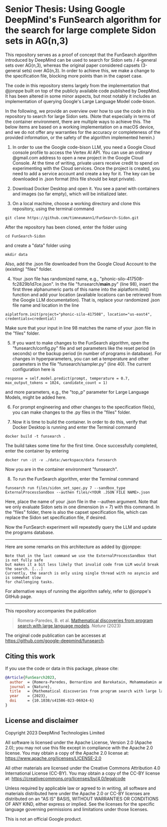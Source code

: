 # Senior Thesis: Using Google DeepMind's FunSearch algorithm for the search for large complete Sidon sets in AG(n,3)

This repository serves as a proof of concept that the FunSearch algorithm introduced by DeepMind can be used to search for Sidon sets / 4-general sets over AG(n,3), whereas the original paper considered capsets (3-general sets) over AG(n,3). In order to achieve this, we make a change to the specification file, blocking more points than in the capset case.

The code in this repository stems largely from the implementation that @jonppe built on top of the publicly available code published by DeepMind. It has been altered in some minor aspects, but most notably it 
includes an implementation of querying Google's Large Language Model code-bison.

In the following, we provide an overview over how to use the code in this repository to search for large Sidon sets. (Note that especially in terms of the container environment, there are multiple ways to achieve this. The below items are based on a working implementation on a macOS device, and we do not offer any warranties for the accuracy or completeness of the provided information, or the safety of the algorithm implemented herein.)

1. In order to use the Google code-bison LLM, you need a Google Cloud console profile to access the Vertex AI API. You can use an ordinary @gmail.com address to open a new project in the Google Cloud Console. At the time of writing, private users receive credit to spend on experimenting with the Cloud services. Once the project is created, you need to add a service account and create a key for it. The key can be downloaded in .json format (this file should be kept private).
   
2. Download Docker Desktop and open it. You see a panel with containers and images (so far empty), which will be initialized later.
   
3. On a local machine, choose a working directory and clone this repository, using the terminal command
```
git clone https://github.com/timneumann1/FunSearch-Sidon.git
```
After the repository has been cloned, enter the folder using 
```
cd FunSearch-Sidon 
```
and create a "data" folder using 
```
mkdir data
```
Also, add the .json file downloaded from the Google Cloud Account to the (existing) "files" folder.

4. Your .json file has randomized name, e.g., "phonic-silo-417508-fc2829b1d7ce.json". In the file "funsearch/__main__.py" (line 98), insert the first three alphanumeric parts of this name into the aiplatform.init() function and add your location (available locations can be retrieved from the Google LLM documentation). That is, replace your randomized .json file name and location in the line
```
aiplatform.init(project="phonic-silo-417508", location="us-east4", credentials=credential)
```
Make sure that your input in line 98 matches the name of your .json file in the "files" folder.

5. If you want to make changes to the FunSearch algorithm, open the "funsearch/config.py" file and set parameters like the reset period (in seconds) or the backup period (in number of programs in database).
For changes in hyperparameters, you can set a temperature and other parameters in the file "funsearch/sampler.py" (line 40). The current configuration here is 
```
response = self.model.predict(prompt, temperature = 0.7, max_output_tokens = 1024, candidate_count = 1) 
```
and more parameters, e.g., the "top_p" parameter for Large Language Models, might be added here.

6. For prompt engineering and other changes to the specification file(s), you can make changes to the .py files in the "files" folder.
   
7. Now it is time to build the container. In order to do this, verify that Docker Desktop is running and enter the Terminal command
```
docker build -t funsearch .
```
The build takes some time for the first time. Once successfully completed, enter the container by entering
```
docker run -it -v ./data:/workspace/data funsearch
```
Now you are in the container environment "funsearch".

8. To run the FunSearch algorithm, enter the Terminal command 
```
funsearch run files/sidon_set_spec.py 7 --sandbox_type ExternalProcessSandbox --authen files/<YOUR .JSON FILE NAME>.json
```
Here, place the name of your .json file in the --authen argument. Note that we only evaluate Sidon sets in one dimension (n = 7) with this command. In the "files" folder, there is also the capset specification file, which can replace the Sidon set specification file, if desired.

Now the FunSearch experiment will repeatedly query the LLM and update the programs database.

---

Here are some remarks on this architecture as added by @jonppe:
```
Note that in the last command we use the ExternalProcessSandbox that is not fully safe
but makes it a bit less likely that invalid code from LLM would break the search. [...]
Currently, the search is only using single thread with no asyncio and is somewhat slow
for challenging tasks.
```

For alternative ways of running the algorithm safely, refer to @jonppe's GitHub page.

---


This repository accompanies the publication

> Romera-Paredes, B. et al. [Mathematical discoveries from program search with large language models](https://www.nature.com/articles/s41586-023-06924-6). *Nature* (2023)

The original code publication can be accesses at https://github.com/google-deepmind/funsearch.

## Citing this work

If you use the code or data in this package, please cite:

```bibtex
@Article{FunSearch2023,
  author  = {Romera-Paredes, Bernardino and Barekatain, Mohammadamin and Novikov, Alexander and Balog, Matej and Kumar, M. Pawan and Dupont, Emilien and Ruiz, Francisco J. R. and Ellenberg, Jordan and Wang, Pengming and Fawzi, Omar and Kohli, Pushmeet and Fawzi, Alhussein},
  journal = {Nature},
  title   = {Mathematical discoveries from program search with large language models},
  year    = {2023},
  doi     = {10.1038/s41586-023-06924-6}
}
```

## License and disclaimer

Copyright 2023 DeepMind Technologies Limited

All software is licensed under the Apache License, Version 2.0 (Apache 2.0);
you may not use this file except in compliance with the Apache 2.0 license.
You may obtain a copy of the Apache 2.0 license at:
https://www.apache.org/licenses/LICENSE-2.0

All other materials are licensed under the Creative Commons Attribution 4.0
International License (CC-BY). You may obtain a copy of the CC-BY license at:
https://creativecommons.org/licenses/by/4.0/legalcode

Unless required by applicable law or agreed to in writing, all software and
materials distributed here under the Apache 2.0 or CC-BY licenses are
distributed on an "AS IS" BASIS, WITHOUT WARRANTIES OR CONDITIONS OF ANY KIND,
either express or implied. See the licenses for the specific language governing
permissions and limitations under those licenses.

This is not an official Google product.
